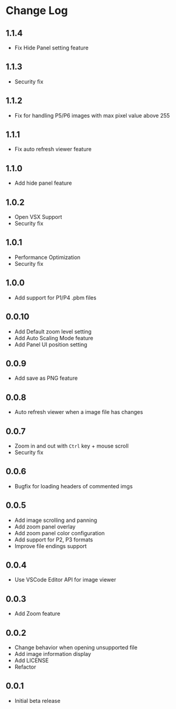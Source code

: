 # Change Log

## 1.1.4

- Fix Hide Panel setting feature

## 1.1.3

- Security fix

## 1.1.2

- Fix for handling P5/P6 images with max pixel value above 255

## 1.1.1

- Fix auto refresh viewer feature

## 1.1.0

- Add hide panel feature

## 1.0.2

- Open VSX Support
- Security fix

## 1.0.1

- Performance Optimization
- Security fix

## 1.0.0

- Add support for P1/P4 .pbm files

## 0.0.10

- Add Default zoom level setting
- Add Auto Scaling Mode feature
- Add Panel UI position setting

## 0.0.9

- Add save as PNG feature

## 0.0.8

- Auto refresh viewer when a image file has changes

## 0.0.7

- Zoom in and out with `Ctrl` key + mouse scroll
- Security fix

## 0.0.6

- Bugfix for loading headers of commented imgs

## 0.0.5

- Add image scrolling and panning
- Add zoom panel overlay
- Add zoom panel color configuration
- Add support for P2, P3 formats
- Improve file endings support

## 0.0.4

- Use VSCode Editor API for image viewer

## 0.0.3

- Add Zoom feature

## 0.0.2

- Change behavior when opening unsupported file
- Add image information display
- Add LICENSE
- Refactor

## 0.0.1

- Initial beta release
